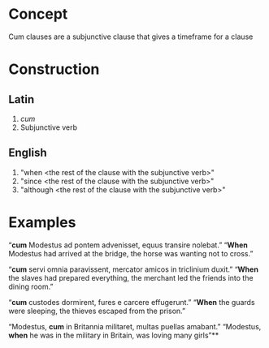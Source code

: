 # Concept
Cum clauses are a subjunctive clause that gives a timeframe for a clause

# Construction
## Latin
1) *cum*
2) Subjunctive verb
## English
1) "when \<the rest of the clause with the subjunctive verb\>"
2) "since \<the rest of the clause with the subjunctive verb\>"
2) "although \<the rest of the clause with the subjunctive verb\>"

# Examples
“**cum** Modestus ad pontem advenisset, equus transire nolebat.”
“**When** Modestus had arrived at the bridge, the horse was wanting not to cross.”

“**cum** servi omnia paravissent, mercator amicos in triclinium duxit.”
“**When** the slaves had prepared everything, the merchant led the friends into the dining room.”

“**cum** custodes dormirent, fures e carcere effugerunt.”
“**When** the guards were sleeping, the thieves escaped from the prison.”

“Modestus, **cum** in Britannia militaret, multas puellas amabant.”
“Modestus, **when** he was in the military in Britain, was loving many girls”**